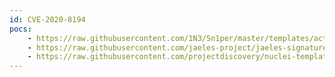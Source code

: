 ```yaml
---
id: CVE-2020-8194
pocs:
    - https://raw.githubusercontent.com/1N3/Sn1per/master/templates/active/CVE-2020-8194_-_Citrix_ADC_NetScaler_Gateway_Reflected_Code_Injection.sh
    - https://raw.githubusercontent.com/jaeles-project/jaeles-signatures/master/cves/citrix-code-injection-cve-2020-8194.yaml
    - https://raw.githubusercontent.com/projectdiscovery/nuclei-templates/master/cves/CVE-2020-8194.yaml
---
```


